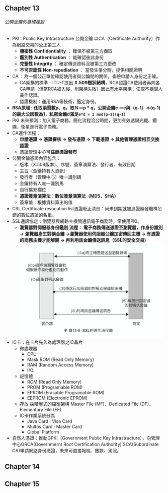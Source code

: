 ## Chapter 13
###### 公開金鑰的基礎建設
* PKI : Public Key Intrastructure 公開金鑰 以CA（Certificate Authority）作為網路交易的公正第三人
   * **機密性 Confidentiality** ： 確保不被第三方擷取
   * **鑑別性 Authentication** ： 能確認彼此身份
   * **完整性 Integrity** ： 確定傳送資料沒被第三方更改
   * **不可否認性 Non-repudiation** ： 當發生爭分時，提供相關證明
* CA ：為一個公正單位確認使用者與公鑰間的關係，查驗申請人身份之正確。
  * CA架構的標準 - ITU-T提出 **X.509樹狀結構**，RCA認證CA使用者再向各CA申請（但當RCA被入侵，則架構失敗）因此有水平架構：任取不相關人員作認證。
  * 認證機制：運用RSA等技術，鑑定身份。
* **RSA原理 : 任取兩質數p、q，取Ｎ＝p * q，公開金鑰e ＝e與（q-1）＊(q-1)的最大公因數為1，私密金鑰d滿足`e*d = 1 mod(p-1)(q-1)`**
* PKI 未來預測：加入電子商務，簡化流程洽公時間，更加有效透鍋光纖、纜線、衛星進行電子商務。
* CA運作流程：
   * **申請憑證 -> 憑證審核 -> 發布憑證 -> 下載憑證 -> 其他管理憑證相互交換認證**
   * 憑證管理中心可**註銷憑證發布**
* 公開金鑰憑證內容包含：
   * 版本（X.509版本）、序號、簽章演算法、發行者、有效日期
   * 主旨（金鑰持有人資訊）
   * 發行者（管理中心）唯一識別碼
   * 金鑰持有人唯一識別馬
   * 自行擴充欄位
   * **憑證簽章演算法：數位簽章演算法（MD5、SHA）**
   * 簽章值：根據資料算出的值
* CRL Certificate revocation list憑證廢止清冊：尚未到期就被憑證頒發機構吊銷的數位憑證的名單。
* SSL通訊協定：瀏覽器與網路主機間通訊電子商務時，常使用PKI。
  * **瀏覽器對伺服器身份鑑別 流程： 電子商務傳送憑證至瀏覽器，作身份識別 -> 瀏覽器產生對稱金鑰 ->瀏覽器使用伺服器公鑰加密傳回主機 -> 
  有憑證的商務主機才能解開 -> 再利用該金鑰傳送訊息（SSL的安全交易)**
  ![image](https://github.com/annachen88/Note/blob/51c5b15994b6d6a91d0daea30edc8f55e5628c45/ssl.png)
* IC卡：在卡片先入為處理器之IC晶片 
  * 微處理器
    * CPU
    * Mask ROM (Read Only Memory)
    * RAM (Random Access Memory)
    * I/O
  * 記憶體
    * ROM (Read Only Memory)
    * PROM (Programable ROM)
    * EPROM (Erasable Programable ROM)
    * EEPROM (Electronic EPROM)
  * 存放 採階層式的檔案架構 Master File (MF)、Dedicated File (DF)、Elementary File (EF)
  * IC卡作業系統分為 
    * Java Card : Visa Card
    * Multos Card : Master Card
    * Global Platform 
* 自然人憑證：推動GPKI（Government Public Key Intrastructure），向管理中心GRCA(Governmernt Root Certification Authority)
 SCA(Subordinate CA)申請網路身份憑證，未來可直接報稅、繳款、駕照。 
## Chapter 14
## Chapter 15
